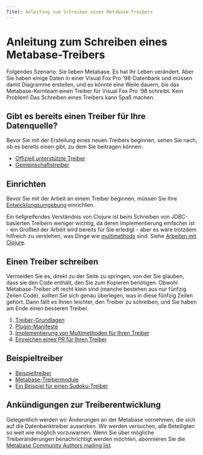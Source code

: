 ```yaml
---
Titel: Anleitung zum Schreiben eines Metabase-Treibers
---
```



# Anleitung zum Schreiben eines Metabase-Treibers


Folgendes Szenario: Sie lieben Metabase. Es hat Ihr Leben verändert. Aber Sie haben einige Daten in einer Visual Fox Pro '98-Datenbank und müssen damit Diagramme erstellen, und es könnte eine Weile dauern, bis das Metabase-Kernteam einen Treiber für Visual Fox Pro '98 schreibt. Kein Problem! Das Schreiben eines Treibers kann Spaß machen.


## Gibt es bereits einen Treiber für Ihre Datenquelle?


Bevor Sie mit der Erstellung eines neuen Treibers beginnen, sehen Sie nach, ob es bereits einen gibt, zu dem Sie beitragen können:


- [Offiziell unterstützte Treiber](../../databases/connecting.md#connecting-to-supported-databases)
- [Gemeinschaftstreiber](../community-drivers.md)


## Einrichten


Bevor Sie mit der Arbeit an einem Treiber beginnen, müssen Sie Ihre [Entwicklungsumgebung](../devenv.md) einrichten.


Ein tiefgreifendes Verständnis von Clojure ist beim Schreiben von JDBC-basierten Treibern weniger wichtig, da deren Implementierung einfacher ist - ein Großteil der Arbeit wird bereits für Sie erledigt - aber es wäre trotzdem hilfreich zu verstehen, was Dinge wie [multimethods](https://clojure.org/reference/multimethods) sind. Siehe [Arbeiten mit Clojure](../clojure.md).


## Einen Treiber schreiben


Vermeiden Sie es, direkt zu der Seite zu springen, von der Sie glauben, dass sie den Code enthält, den Sie zum Kopieren benötigen. Obwohl Metabase-Treiber oft recht klein sind (manche bestehen aus nur fünfzig Zeilen Code), sollten Sie sich genau überlegen, was in diese fünfzig Zeilen gehört. Dann fällt es Ihnen leichter, den Treiber zu schreiben, und Sie haben am Ende einen besseren Treiber.


1. [Treiber-Grundlagen](basics.md)
2. [Plugin-Manifeste](plugins.md)
3. [Implementierung von Multimethoden für Ihren Treiber](multimethods.md)
4. [Einreichen eines PR für Ihren Treiber](driver-tests.md)


## Beispieltreiber


- [Beispieltreiber](https://github.com/metabase/sample-driver)
- [Metabase-Treibermodule](https://github.com/metabase/metabase/tree/master/modules/drivers)
- [Ein Beispiel für einen Sudoku-Treiber](https://github.com/metabase/sudoku-driver)


## Ankündigungen zur Treiberentwicklung


Gelegentlich werden wir Änderungen an der Metabase vornehmen, die sich auf die Datenbanktreiber auswirken. Wir werden versuchen, alle Beteiligten so weit wie möglich vorzuwarnen. Wenn Sie über mögliche Treiberänderungen benachrichtigt werden möchten, abonnieren Sie die [Metabase Community Authors mailing list](http://eepurl.com/gQcIO9).

